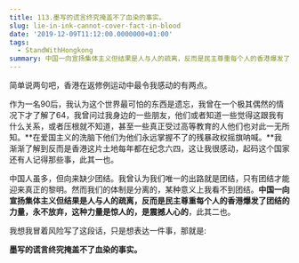 ```yaml
---
title: 113.墨写的谎言终究掩盖不了血染的事实。
slug: lie-in-ink-cannot-cover-fact-in-blood
date: '2019-12-09T11:12:00.0000000+01:00'
tags:
  - StandWithHongkong
summary: 中国一向宣扬集体主义但结果是人与人的疏离，反而是民主尊重每个人的香港爆发了团结的力量，永不放弃，这种力量是惊人的，是震撼人心的。
---
```

简单说两句吧，香港在返修例运动中最令我感动的有两点。

作为一名90后，我认为这个世界最可怕的东西是遗忘，我曾在一个极其偶然的情况下才了解了64，我曾问过我身边的一些朋友，他们或者知道一些觉得这跟我有什么关系，或者压根就不知道，甚至一些真正受过高等教育的人他们也对此一无所知。**在爱国主义的洗脑下他们为他们永远掌握不了的残暴政权摇旗呐喊。**我渐渐了解到反而是香港这片土地每年都在纪念六四，这让我很感动，起码这个国家还有人记得那些事，此其一也。

中国人虽多，但向来缺少团结。我曾认为我们唯一的出路就是团结，只有团结才能迎来真正的黎明。然而我们的体制是分离的，某种意义上我看不到团结。**中国一向宣扬集体主义但结果是人与人的疏离，反而是民主尊重每个人的香港爆发了团结的力量，永不放弃，这种力量是惊人的，是震撼人心的**，此其二也。

我想我冒着风险写了这段话，只是想表达一件事，那就是:

**墨写的谎言终究掩盖不了血染的事实。**
